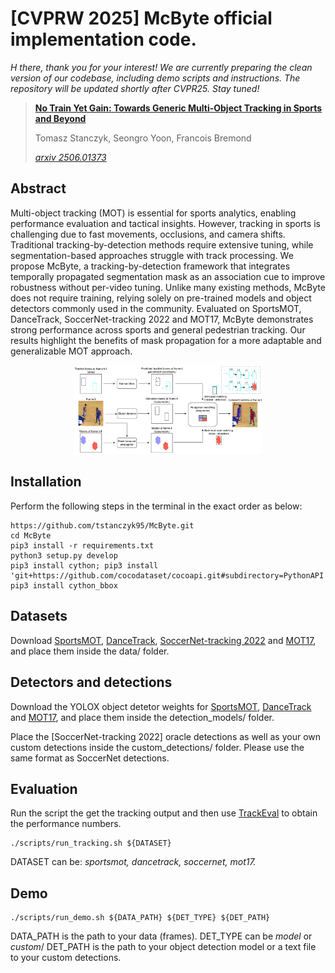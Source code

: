 # [CVPRW 2025] McByte official implementation code.

<i>H there, thank you for your interest! We are currently preparing the clean version of our codebase, including demo scripts and instructions. The repository will be updated shortly after CVPR25. Stay tuned!</i>

>**[No Train Yet Gain: Towards Generic Multi-Object Tracking in Sports and Beyond](https://arxiv.org/abs/2506.01373)**
>
>Tomasz Stanczyk, Seongro Yoon, Francois Bremond
>
>[*arxiv 2506.01373*](https://arxiv.org/abs/2506.01373)

## Abstract
Multi-object tracking (MOT) is essential for sports analytics, enabling performance evaluation and tactical insights. However, tracking in sports is challenging due to fast movements, occlusions, and camera shifts. Traditional tracking-by-detection methods require extensive tuning, while segmentation-based approaches struggle with track processing. We propose McByte, a tracking-by-detection framework that integrates temporally propagated segmentation mask as an association cue to improve robustness without per-video tuning. Unlike many existing methods, McByte does not require training, relying solely on pre-trained models and object detectors commonly used in the community. Evaluated on SportsMOT, DanceTrack, SoccerNet-tracking 2022 and MOT17, McByte demonstrates strong performance across sports and general pedestrian tracking. Our results highlight the benefits of mask propagation for a more adaptable and generalizable MOT approach.

<p align="center">
  <img src="media/CVPRW25_main_diagram.png" width="60%" alt="Pull Figure of CAMEL">
</p>


## Installation
Perform the following steps in the terminal in the exact order as below:
```
https://github.com/tstanczyk95/McByte.git
cd McByte
pip3 install -r requirements.txt
python3 setup.py develop
pip3 install cython; pip3 install 'git+https://github.com/cocodataset/cocoapi.git#subdirectory=PythonAPI'
pip3 install cython_bbox
```

## Datasets

Download [SportsMOT](https://github.com/MCG-NJU/SportsMOT), [DanceTrack](https://drive.google.com/drive/folders/1ASZCFpPEfSOJRktR8qQ_ZoT9nZR0hOea), [SoccerNet-tracking 2022](https://www.soccer-net.org/data) and [MOT17](https://motchallenge.net/), and place them inside the data/ folder.


## Detectors and detections

Download the YOLOX object detetor weights for [SportsMOT](), [DanceTrack]() and [MOT17](), and place them inside the detection_models/ folder.

Place the [SoccerNet-tracking 2022] oracle detections as well as your own custom detections inside the custom_detections/ folder. Please use the same format as SoccerNet detections.

## Evaluation
Run the script the get the tracking output and then use [TrackEval]() to obtain the performance numbers.
```
./scripts/run_tracking.sh ${DATASET}
```
DATASET can be: <i>sportsmot, dancetrack, soccernet, mot17.</i>

## Demo 
```
./scripts/run_demo.sh ${DATA_PATH} ${DET_TYPE} ${DET_PATH}
```
DATA_PATH is the path to your data (frames). DET_TYPE can be <i>model</i> or <i>custom</i>/ DET_PATH is the path to your object detection model or a text file to your custom detections.


